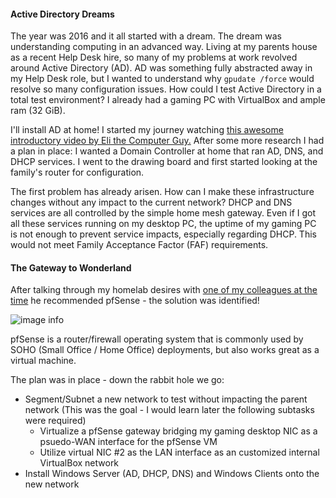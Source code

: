 #### Active Directory Dreams
The year was 2016 and it all started with a dream. The dream was understanding computing in an advanced way.
Living at my parents house as a recent Help Desk hire, so many of my problems at work revolved around 
Active Directory (AD). AD was something fully abstracted away in my Help Desk role, but I wanted to understand why
`gpudate /force` would resolve so many configuration issues. How could I test Active Directory in a total test environment?
I already had a gaming PC with VirtualBox and ample ram (32 GiB).

I'll install AD at home! I started my journey watching [this awesome introductory video by Eli the Computer Guy.](https://www.youtube.com/watch?v=hxgz7MR7MGQ)
After some more research I had a plan in place: I wanted a Domain Controller at home that ran AD, DNS, and DHCP services. 
I went to the drawing board and first started looking at the family's router for configuration. 

The first problem has already arisen. How can I make these infrastructure changes without any impact to the current network?
DHCP and DNS services are all controlled by the simple home mesh gateway. Even if I got all these services running on my desktop PC, the uptime of 
my gaming PC is not enough to prevent service impacts, especially regarding DHCP. This would not meet Family Acceptance Factor (FAF) requirements.

#### The Gateway to Wonderland
After talking through my homelab desires with [one of my colleagues at the time](https://github.com/backcountryinfosec) he recommended pfSense - the solution was identified!

![image info](images/pfsense.jpg)

pfSense is a router/firewall operating system that is commonly used by SOHO (Small Office / Home Office) deployments, but also works great as a virtual machine.

The plan was in place - down the rabbit hole we go:
* Segment/Subnet a new network to test without impacting the parent network (This was the goal - I would learn later the following subtasks were required)
    * Virtualize a pfSense gateway bridging my gaming desktop NIC as a psuedo-WAN interface for the pfSense VM
    * Utilize virtual NIC #2 as the LAN interface as an customized internal VirtualBox network
* Install Windows Server (AD, DHCP, DNS) and Windows Clients onto the new network
    

